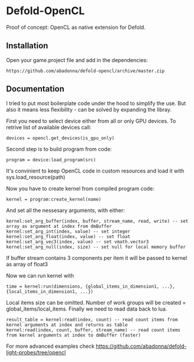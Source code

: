 # Defold-OpenCL
Proof of concept: OpenCL as native extension for Defold.

## Installation
Open your game.project file and add in the dependencies:

```
https://github.com/abadonna/defold-opencl/archive/master.zip
```

## Documentation
I tried to put most boilerplate code under the hood to simplify the use. But also it means less flexibility - can be solved by expanding the libray.

First you need to select device either from all or only GPU devices. To retrive list of available devices call:

```
devices = opencl.get_devices(is_gpu_only)
```

Second step is to build program from code:

```
program = device:load_program(src)
```

It's convinient to keep OpenCL code in custom resources and load it with sys.load_resource(path)

Now you have to create kernel from compiled program code:

```
kernel = program:create_kernel(name)
```

And set all the nessesary arguments, with either:

```
kernel:set_arg_buffer(index, buffer, stream_name, read, write) -- set array as argument at index from dmBuffer
kernel:set_arg_int(index, value) -- set integer
kernel:set_arg_float(index, value) -- set float
kernel:set_arg_vec3(index, value) -- set vmath.vector3
kernel:set_arg_null(index, size) -- set null for local memory buffer
```

If buffer stream contains 3 components per item it will be passed to kernel as array of float3

Now we can run kernel with

```
time = kernel:run(dimensions, {global_items_in_dimension1, ...}, {local_items_in_dimension1, ...})
```

Local items size can be omitted. Number of work groups will be created = global_items/local_items.
Finally we need to read data back to lua.

```
result_table = kernel:read(index, count) -- read count items from kernel arguments at index and returns as table
kernel:read(index, count, buffer, stream_name) -- read count items from kernel arguments at index to dmBuffer (faster)
```

For more advanced examples check https://github.com/abadonna/defold-light-probes/tree/opencl


